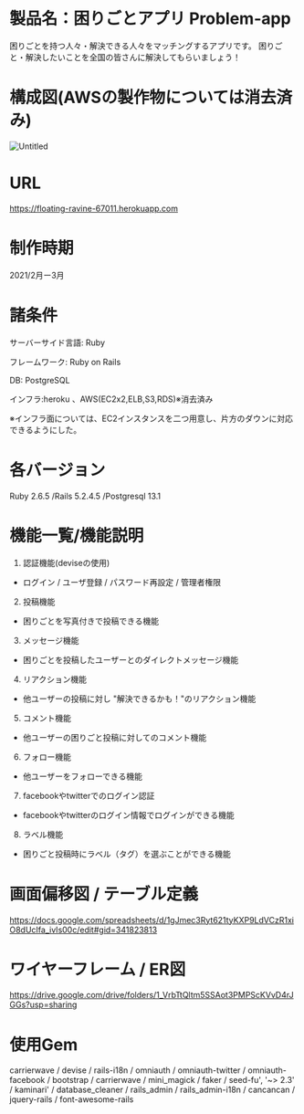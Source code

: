 # 製品名：困りごとアプリ Problem-app　
困りごとを持つ人々・解決できる人々をマッチングするアプリです。
困りごと・解決したいことを全国の皆さんに解決してもらいましょう！

# 構成図(AWSの製作物については消去済み)
![Untitled](https://user-images.githubusercontent.com/63999565/118431793-18e6b800-b712-11eb-98bb-f6ef0d408877.png)

# URL
https://floating-ravine-67011.herokuapp.com

# 制作時期
2021/2月ー3月

# 諸条件
サーバーサイド言語: Ruby

フレームワーク: Ruby on Rails

DB: PostgreSQL

インフラ:heroku
、AWS(EC2x2,ELB,S3,RDS)※消去済み

※インフラ面については、EC2インスタンスを二つ用意し、片方のダウンに対応できるようにした。

# 各バージョン
Ruby 2.6.5 /Rails 5.2.4.5 /Postgresql 13.1

# 機能一覧/機能説明
1. 認証機能(deviseの使用)
- ログイン / ユーザ登録 / パスワード再設定 / 管理者権限

2. 投稿機能
- 困りごとを写真付きで投稿できる機能

3. メッセージ機能
- 困りごとを投稿したユーザーとのダイレクトメッセージ機能

4. リアクション機能
- 他ユーザーの投稿に対し "解決できるかも！"のリアクション機能

5. コメント機能
- 他ユーザーの困りごと投稿に対してのコメント機能

6. フォロー機能
- 他ユーザーをフォローできる機能

7. facebookやtwitterでのログイン認証
- facebookやtwitterのログイン情報でログインができる機能

8. ラベル機能
- 困りごと投稿時にラベル（タグ）を選ぶことができる機能

# 画面偏移図 / テーブル定義
https://docs.google.com/spreadsheets/d/1gJmec3Ryt621tyKXP9LdVCzR1xiO8dUcIfa_ivIs00c/edit#gid=341823813

# ワイヤーフレーム / ER図
https://drive.google.com/drive/folders/1_VrbTtQltm5SSAot3PMPScKVvD4rJGGs?usp=sharing

# 使用Gem
carrierwave
/ devise
/ rails-i18n
/ omniauth
/ omniauth-twitter
/ omniauth-facebook
/ bootstrap
/ carrierwave
/ mini_magick
/ faker
/ seed-fu', '~> 2.3'
/ kaminari'
/ database_cleaner
/ rails_admin
/ rails_admin-i18n
/ cancancan
/ jquery-rails
/ font-awesome-rails
